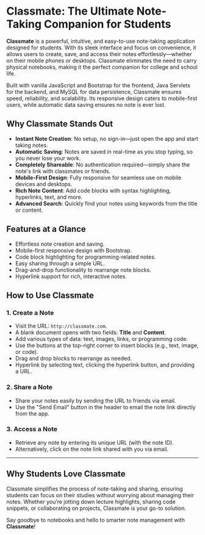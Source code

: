# Classmate: The Ultimate Note-Taking Companion for Students

**Classmate** is a powerful, intuitive, and easy-to-use note-taking application designed for students. With its sleek interface and focus on convenience, it allows users to create, save, and access their notes effortlessly—whether on their mobile phones or desktops. Classmate eliminates the need to carry physical notebooks, making it the perfect companion for college and school life.

Built with vanilla JavaScript and Bootstrap for the frontend, Java Servlets for the backend, and MySQL for data persistence, Classmate ensures speed, reliability, and scalability. Its responsive design caters to mobile-first users, while automatic data saving ensures no note is ever lost. 

## Why Classmate Stands Out

- **Instant Note Creation**: No setup, no sign-in—just open the app and start taking notes.  
- **Automatic Saving**: Notes are saved in real-time as you stop typing, so you never lose your work.  
- **Completely Shareable**: No authentication required—simply share the note's link with classmates or friends.  
- **Mobile-First Design**: Fully responsive for seamless use on mobile devices and desktops.  
- **Rich Note Content**: Add code blocks with syntax highlighting, hyperlinks, text, and more.  
- **Advanced Search**: Quickly find your notes using keywords from the title or content.  

## Features at a Glance

- Effortless note creation and saving.
- Mobile-first responsive design with Bootstrap.
- Code block highlighting for programming-related notes.
- Easy sharing through a simple URL.
- Drag-and-drop functionality to rearrange note blocks.
- Hyperlink support for rich, interactive notes.

## How to Use Classmate

### 1. Create a Note
- Visit the URL: `http://classmate.com`.
- A blank document opens with two fields: **Title** and **Content**.
- Add various types of data: text, images, links, or programming code.
- Use the buttons at the top-right corner to insert blocks (e.g., text, image, or code).
- Drag and drop blocks to rearrange as needed.
- Hyperlink by selecting text, clicking the hyperlink button, and providing a URL.

### 2. Share a Note
- Share your notes easily by sending the URL to friends via email.
- Use the "Send Email" button in the header to email the note link directly from the app.

### 3. Access a Note
- Retrieve any note by entering its unique URL (with the note ID).
- Alternatively, click on the note link shared with you via email.

---

## Why Students Love Classmate

Classmate simplifies the process of note-taking and sharing, ensuring students can focus on their studies without worrying about managing their notes. Whether you’re jotting down lecture highlights, sharing code snippets, or collaborating on projects, Classmate is your go-to solution.

Say goodbye to notebooks and hello to smarter note management with **Classmate**!
